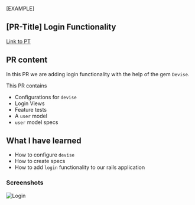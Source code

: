 [EXAMPLE] 

[PR-Title] Login Functionality
---
[Link to PT](pivotaltracker.com)

## PR content
In this PR we are adding login functionality with the help of the gem `Devise`.

This PR contains
- Configurations for `devise`  
- Login Views
- Feature tests
- A `user` model
- `user` model specs

## What I have learned
- How to configure `devise`
- How to create specs
- How to add `login` functionality to our rails application

### Screenshots
![Login](https://raw.githubusercontent.com/dvanderbeek/leather/master/login.png)
